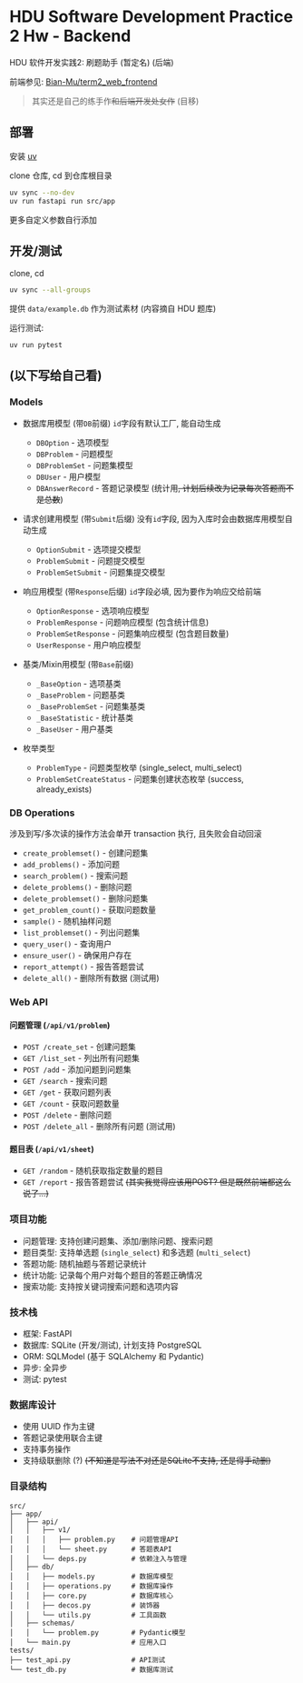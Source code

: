 # HDU Software Development Practice 2 Hw - Backend

HDU 软件开发实践2: 刷题助手 (暂定名) (后端)

前端参见: [Bian-Mu/term2_web_frontend](https://github.com/Bian-Mu/term2_web_frontend)

> 其实还是自己的练手作~~和后端开发处女作~~ (目移)

## 部署

安装 [uv](https://docs.astral.sh/uv/)

clone 仓库, cd 到仓库根目录

```bash
uv sync --no-dev
uv run fastapi run src/app
```

更多自定义参数自行添加

## 开发/测试

clone, cd

```bash
uv sync --all-groups
```

提供 `data/example.db` 作为测试素材 (内容摘自 HDU 题库)

运行测试:

```bash
uv run pytest
```

## (以下写给自己看)

### Models

- 数据库用模型 (带`DB`前缀)
    `id`字段有默认工厂, 能自动生成
  - `DBOption` - 选项模型
  - `DBProblem` - 问题模型
  - `DBProblemSet` - 问题集模型
  - `DBUser` - 用户模型
  - `DBAnswerRecord` - 答题记录模型 (统计用~~, 计划后续改为记录每次答题而不是总数~~)

- 请求创建用模型 (带`Submit`后缀)
    没有`id`字段, 因为入库时会由数据库用模型自动生成
  - `OptionSubmit` - 选项提交模型
  - `ProblemSubmit` - 问题提交模型
  - `ProblemSetSubmit` - 问题集提交模型

- 响应用模型 (带`Response`后缀)
    `id`字段必填, 因为要作为响应交给前端
  - `OptionResponse` - 选项响应模型
  - `ProblemResponse` - 问题响应模型 (包含统计信息)
  - `ProblemSetResponse` - 问题集响应模型 (包含题目数量)
  - `UserResponse` - 用户响应模型

- 基类/Mixin用模型 (带`Base`前缀)
  - `_BaseOption` - 选项基类
  - `_BaseProblem` - 问题基类
  - `_BaseProblemSet` - 问题集基类
  - `_BaseStatistic` - 统计基类
  - `_BaseUser` - 用户基类

- 枚举类型
  - `ProblemType` - 问题类型枚举 (single_select, multi_select)
  - `ProblemSetCreateStatus` - 问题集创建状态枚举 (success, already_exists)

### DB Operations

涉及到写/多次读的操作方法会单开 transaction 执行, 且失败会自动回滚

- `create_problemset()` - 创建问题集
- `add_problems()` - 添加问题
- `search_problem()` - 搜索问题
- `delete_problems()` - 删除问题
- `delete_problemset()` - 删除问题集
- `get_problem_count()` - 获取问题数量
- `sample()` - 随机抽样问题
- `list_problemset()` - 列出问题集
- `query_user()` - 查询用户
- `ensure_user()` - 确保用户存在
- `report_attempt()` - 报告答题尝试
- `delete_all()` - 删除所有数据 (测试用)

### Web API

#### 问题管理 (`/api/v1/problem`)

- `POST /create_set` - 创建问题集
- `GET /list_set` - 列出所有问题集
- `POST /add` - 添加问题到问题集
- `GET /search` - 搜索问题
- `GET /get` - 获取问题列表
- `GET /count` - 获取问题数量
- `POST /delete` - 删除问题
- `POST /delete_all` - 删除所有问题 (测试用)

#### 题目表 (`/api/v1/sheet`)

- `GET /random` - 随机获取指定数量的题目
- `GET /report` - 报告答题尝试 ~~(其实我觉得应该用POST? 但是既然前端都这么说了...)~~

### 项目功能

- 问题管理: 支持创建问题集、添加/删除问题、搜索问题
- 题目类型: 支持单选题 (`single_select`) 和多选题 (`multi_select`)
- 答题功能: 随机抽题与答题记录统计
- 统计功能: 记录每个用户对每个题目的答题正确情况
- 搜索功能: 支持按关键词搜索问题和选项内容

### 技术栈

- 框架: FastAPI
- 数据库: SQLite (开发/测试), 计划支持 PostgreSQL
- ORM: SQLModel (基于 SQLAlchemy 和 Pydantic)
- 异步: 全异步
- 测试: pytest

### 数据库设计

- 使用 UUID 作为主键
- 答题记录使用联合主键
- 支持事务操作
- 支持级联删除 (?) ~~(不知道是写法不对还是SQLite不支持, 还是得手动删)~~

### 目录结构

```
src/
├── app/
│   ├── api/
│   │   ├── v1/
│   │   │   ├── problem.py    # 问题管理API
│   │   │   └── sheet.py      # 答题表API
│   │   └── deps.py           # 依赖注入与管理
│   ├── db/
│   │   ├── models.py         # 数据库模型
│   │   ├── operations.py     # 数据库操作
│   │   ├── core.py           # 数据库核心
│   │   ├── decos.py          # 装饰器
│   │   └── utils.py          # 工具函数
│   ├── schemas/
│   │   └── problem.py        # Pydantic模型
│   └── main.py               # 应用入口
tests/
├── test_api.py               # API测试
└── test_db.py                # 数据库测试
```
